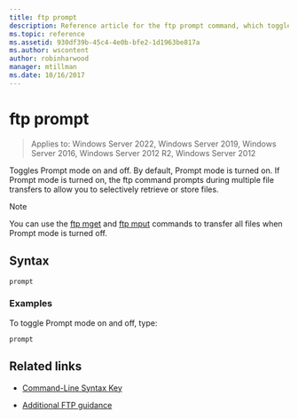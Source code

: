 ```yaml
---
title: ftp prompt
description: Reference article for the ftp prompt command, which toggles Prompt mode on and off.
ms.topic: reference
ms.assetid: 930df39b-45c4-4e0b-bfe2-1d1963be817a
ms.author: wscontent
author: robinharwood
manager: mtillman
ms.date: 10/16/2017
---
```


# ftp prompt

>Applies to: Windows Server 2022, Windows Server 2019, Windows Server 2016, Windows Server 2012 R2, Windows Server 2012

Toggles Prompt mode on and off. By default, Prompt mode is turned on. If Prompt mode is turned on, the ftp command prompts during multiple file transfers to allow you to selectively retrieve or store files.

> [!NOTE]
> You can use the [ftp mget](ftp-mget.md) and [ftp mput](ftp-mput_1.md) commands to transfer all files when Prompt mode is turned off.

## Syntax

```
prompt
```

### Examples

To toggle Prompt mode on and off, type:

```
prompt
```

## Related links

- [Command-Line Syntax Key](command-line-syntax-key.md)

- [Additional FTP guidance](/previous-versions/orphan-topics/ws.10/cc756013(v=ws.10))

